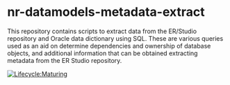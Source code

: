 # nr-datamodels-metadata-extract
This repository contains scripts to extract data from the ER/Studio repository and Oracle data dictionary using SQL. These are various queries used as an aid on determine dependencies and ownership of database objects, and additional information that can be obtained extracting metadata from the ER Studio repository.

[![Lifecycle:Maturing](https://img.shields.io/badge/Lifecycle-Maturing-007EC6)](<Redirect-URL>) 
